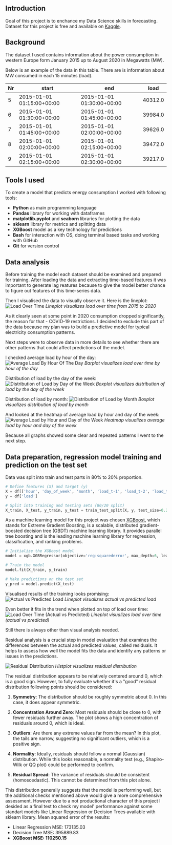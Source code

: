 ## Introduction

Goal of this project is to enchance my Data Science skills in forecasting. Dataset for this project is free and available on [Kaggle](https://www.kaggle.com/datasets/francoisraucent/western-europe-power-consumption/data).

## Background

The dataset I used contains information about the power consumption in western Europe form January 2015 up to August 2020 in Megawatts (MW).

Below is an example of the data in this table. There are is information about MW consumed in each 15 minutes (load).

| Nr  | start                     | end                       | load    |
| --- | ------------------------- | ------------------------- | ------- |
| 5   | 2015-01-01 01:15:00+00:00 | 2015-01-01 01:30:00+00:00 | 40312.0 |
| 6   | 2015-01-01 01:30:00+00:00 | 2015-01-01 01:45:00+00:00 | 39984.0 |
| 7   | 2015-01-01 01:45:00+00:00 | 2015-01-01 02:00:00+00:00 | 39626.0 |
| 8   | 2015-01-01 02:00:00+00:00 | 2015-01-01 02:15:00+00:00 | 39472.0 |
| 9   | 2015-01-01 02:15:00+00:00 | 2015-01-01 02:30:00+00:00 | 39217.0 |

## Tools I used

To create a model that predicts energy consumption I worked with following tools:

- **Python** as main programming language
- **Pandas** library for working with dataframes
- **matplotlib.pyplot** and **seaborn** libraries for plotting the data
- **sklearn** library for metrics and splitting data
- **XGBoost** model as a key technology for predictions
- **Bash** for interaction with OS, doing terminal based tasks and working with GitHub
- **Git** for version control

## Data analysis

Before training the model each dataset should be examined and prepared for training.
After loading the data and extracting time-based features it was important to generate lag reatures because to give the model better chance to figure out features of this time-series data.

Then I visualised the data to visually observe it. Here is the lineplot:
![Load Over Time](assets/load_over_time.png)
_Lineplot visualizes load over time from 2015 to 2020_

As it clearly seen at some point in 2020 consumption dropped significantly, the reason for that - COVID-19 restrictions. I decided to exclude this part of the data because my plan was to build a predictive model for typical electricity consumption patterns.

Next steps were to observe data in more details to see whether there are other patterns that could affect predictions of the model.

I checked average load by hour of the day:
![Average Load By Hour Of The Day](assets/average_load_by_hour_of_the_day.png)
_Barplot visualizes load over time by hour of the day_

Distribution of load by the day of the week:
![Distribution of Load by Day of the Week](assets/distribution_of_load_by_day_of_the_week.png)
_Boxplot visualizes distribution of load by the day of the week_

Distribution of load by month:
![Distribution of Load by Month](assets/load_distribution_by_month.png)
_Boxplot visualizes distribution of load by month_

And looked at the heatmap of average load by hour and day of the week:
![Average Load by Hour and Day of the Week](assets/average_load_by_hour_and_day_of_the_week.png)
_Heatmap visualizes average load by hour and day of the week_

Because all graphs showed some clear and repeated patterns I went to the next step.

## Data preparation, regression model training and prediction on the test set

Data was split into train and test parts in 80% to 20% proportion.

```python
# Define features (X) and target (y)
X = df[['hour', 'day_of_week', 'month', 'load_t-1', 'load_t-2', 'load_t-3', 'load_t-4', 'load_t-5']]
y = df['load']

# Split into training and testing sets (80/20 split)
X_train, X_test, y_train, y_test = train_test_split(X, y, test_size=0.2, shuffle=False)
```

As a machine learning model for this project was chosen [XGBoost](https://www.nvidia.com/en-us/glossary/xgboost/), which stands for Extreme Gradient Boosting, is a scalable, distributed gradient-boosted decision tree (GBDT) machine learning library. It provides parallel tree boosting and is the leading machine learning library for regression, classification, and ranking problems.

```python
# Initialize the XGBoost model
model = xgb.XGBRegressor(objective='reg:squarederror', max_depth=6, learning_rate=0.05, n_estimators=1000)

# Train the model
model.fit(X_train, y_train)

# Make predictions on the test set
y_pred = model.predict(X_test)
```

Visualised results of the training looks promising:
![Actual vs Predicted Load](assets/actual_vs_predicted_load.png)
_Lineplot visualizes actual vs predicted load_

Even better it fits in the trend when plotted on top of load over time:
![Load Over Time (Actual vs Predicted)](assets/load_over_time_actual_vs_predicted.png)
_Lineplot visualizes load over time (actual vs predicted)_

Still there is always other than visual analysis needed.

Residual analysis is a crucial step in model evaluation that examines the differences between the actual and predicted values, called residuals. It helps to assess how well the model fits the data and identify any patterns or issues in the predictions.

![Residual Distribution](assets/residual_distribution.png)
_Histplot visualizes residual distribution_

The residual distribution appears to be relatively centered around 0, which is a good sign. However, to fully evaluate whether it's a "good" residual distribution following points should be considered:

1. **Symmetry**: The distribution should be roughly symmetric about 0. In this case, it does appear symmetric.

2. **Concentration Around Zero**: Most residuals should be close to 0, with fewer residuals further away. The plot shows a high concentration of residuals around 0, which is ideal.

3. **Outliers**: Are there any extreme values far from the mean? In this plot, the tails are narrow, suggesting no significant outliers, which is a positive sign.

4. **Normality**: Ideally, residuals should follow a normal (Gaussian) distribution. While this looks reasonable, a normality test (e.g., Shapiro-Wilk or QQ plot) could be performed to confirm.

5. **Residual Spread**: The variance of residuals should be consistent (homoscedastic). This cannot be determined from this plot alone.

This distribution generally suggests that the model is performing well, but the additional checks mentioned above would give a more comprehensive assessment. However due to a not productional character of this project I desided as a final test to check my model' performance against some standart models like Linear Regression or Decision Trees available with sklearn library. Mean squared error of the results:

- Linear Regression MSE: 173135.03
- Decision Tree MSE: 395889.83
- **XGBoost MSE: 110250.15**
